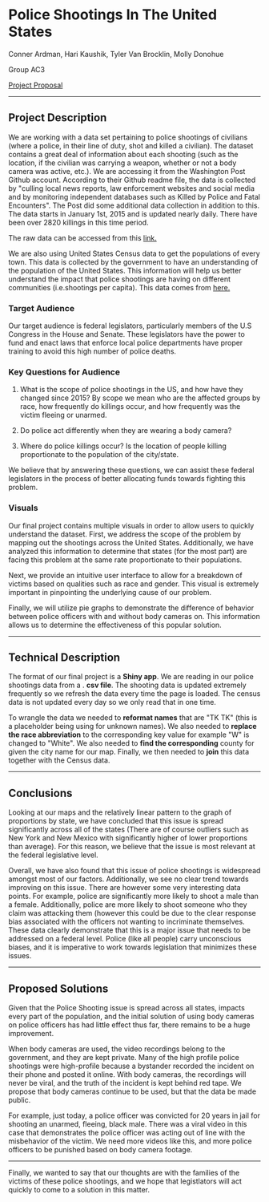 # Police Shootings In The United States

Conner Ardman, Hari Kaushik, Tyler Van Brocklin, Molly Donohue

Group AC3

[Project Proposal](proposal.md)

---
## Project Description

We are working with a data set pertaining to police shootings of civilians (where a police, in their line of duty, shot and killed a civilian). The dataset contains a great deal of information about each shooting (such as the location, if the civilian was carrying a weapon, whether or not a body camera was active, etc.). We are accessing it from the Washington Post Github account. According to their Github readme file, the data is collected by &quot;culling local news reports, law enforcement websites and social media and by monitoring independent databases such as Killed by Police and Fatal Encounters&quot;. The Post did some additional data collection in addition to this. The data starts in January 1st, 2015 and is updated nearly daily. There have been over 2820 killings in this time period.

The raw data can be accessed from this [link.](https://github.com/washingtonpost/data-police-shootings/blob/master/fatal-police-shootings-data.csv)

We are also using United States Census data to get the populations of every town. This data is collected by the government to have an understanding of the population of the United States. This information will help us better understand the impact that police shootings are having on different communities (i.e.shootings per capita). This data comes from [here.](https://www.census.gov/data/datasets/2016/demo/popest/total-cities-and-towns.html)

### Target Audience

Our target audience is federal legislators, particularly members of the U.S Congress in the House and Senate. These legislators have the power to fund and enact laws that enforce local police departments have proper training to avoid this high number of police deaths.

### Key Questions for Audience

1. What is the scope of police shootings in the US, and how have they changed since 2015? By scope we mean who are the affected groups by race, how frequently do killings occur, and how frequently was the victim fleeing or unarmed.

2. Do police act differently when they are wearing a body camera?

3. Where do police killings occur? Is the location of people killing proportionate to the population of the city/state.

We believe that by answering these questions, we can assist these federal legislators in the process of better allocating funds towards fighting this problem.

### Visuals

Our final project contains multiple visuals in order to allow users to quickly understand the dataset. First, we address the scope of the problem by mapping out the shootings across the United States. Additionally, we have analyzed  this information to determine that states (for the most part) are facing this problem at the same rate proportionate to their populations.

Next, we provide an intuitive user interface to allow for a breakdown of victims based on qualities such as race and gender. This visual is extremely important in pinpointing the underlying cause of our problem.

Finally, we will utilize pie graphs to demonstrate the difference of behavior between police officers with and without body cameras on. This information allows us to determine the effectiveness of this popular solution.

---
## Technical Description

The format of our final project is a **Shiny app**. We are reading in our police shootings data from a . **csv file**. The shooting data is updated extremely frequently so we refresh the data every time the page is loaded. The census data is not updated every day so we only read that in one time.

To wrangle the data we needed to **reformat names** that are &quot;TK TK&quot; (this is a placeholder being using for unknown names). We also needed to **replace the race abbreviation** to the corresponding key value for example &quot;W&quot; is changed to &quot;White&quot;. We also needed to **find the corresponding** county for given the city name for our map.  Finally, we then needed to **join** this data together with the Census data.

---
## Conclusions

Looking at our maps and the relatively linear pattern to the graph of proportions by state, we have concluded that this issue is spread significantly across all of the states (There are of course outliers such as New York and New Mexico with significantly higher of lower proportions than average). For this reason, we believe that the issue is most relevant at the federal legislative level.

Overall, we have also found that this issue of police shootings is widespread amongst most of our factors. Additionally, we see no clear trend towards improving on this issue. There are however some very interesting data points. For example, police are significantly more likely to shoot a male than a female. Additionally, police are more likely to shoot someone who they claim was attacking them (however this could be due to the clear response bias associated with the officers not wanting to incriminate themselves. These data clearly demonstrate that this is a major issue that needs to be addressed on a federal level. Police (like all people) carry unconscious biases, and it is imperative to work towards legislation that minimizes these issues.


---
## Proposed Solutions

Given that the Police Shooting issue is spread across all states, impacts every part of the population, and the initial solution of using body cameras on police officers has had little effect thus far, there remains to be a huge improvement.

When body cameras are used, the video recordings belong to the government, and they are kept private. Many of the high profile police shootings were high-profile because a bystander recorded the incident on their phone and posted it online. With body cameras, the recordings will never be viral, and the truth of the incident is kept behind red tape. We propose that body cameras continue to be used, but that the data be made public.

For example, just today, a police officer was convicted for 20 years in jail for shooting an unarmed, fleeing, black male. There was a viral video in this case that demonstrates the police officer was acting out of line with the misbehavior of the victim. We need more videos like this, and more police officers to be punished based on body camera footage. 

---
Finally, we wanted to say that our thoughts are with the families of the victims of these police shootings, and we hope that legistlators will act quickly to come to a solution in this matter.